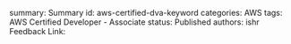 summary: Summary
id: aws-certified-dva-keyword
categories: AWS
tags: AWS Certified Developer - Associate
status: Published
authors: ishr
Feedback Link: 

